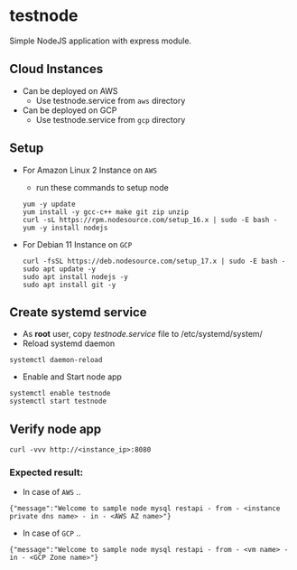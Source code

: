 # testnode

Simple NodeJS application with express module.

## Cloud Instances
- Can be deployed on AWS
  - Use testnode.service from `aws` directory
- Can be deployed on GCP
  - Use testnode.service from `gcp` directory

## Setup
- For Amazon Linux 2 Instance on `AWS`
  - run these commands to setup node
  ```
  yum -y update
  yum install -y gcc-c++ make git zip unzip
  curl -sL https://rpm.nodesource.com/setup_16.x | sudo -E bash -
  yum -y install nodejs
  ```

- For Debian 11 Instance on `GCP`
  ```
  curl -fsSL https://deb.nodesource.com/setup_17.x | sudo -E bash -
  sudo apt update -y
  sudo apt install nodejs -y
  sudo apt install git -y
  ```

## Create systemd service
- As **root** user, copy *testnode.service* file to /etc/systemd/system/
- Reload systemd daemon
```
systemctl daemon-reload
```
- Enable and Start node app
```
systemctl enable testnode
systemctl start testnode
``` 

## Verify node app
```
curl -vvv http://<instance_ip>:8080
```

### Expected result:
- In case of `AWS` ..
```
{"message":"Welcome to sample node mysql restapi - from - <instance private dns name> - in - <AWS AZ name>"}
```

- In case of `GCP` ..
```
{"message":"Welcome to sample node mysql restapi - from - <vm name> - in - <GCP Zone name>"}
```
